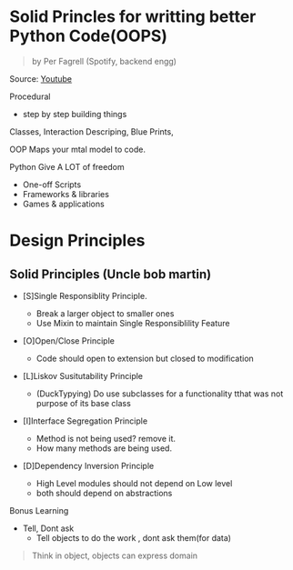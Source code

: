

# Solid Princles for writting better Python Code(OOPS)

> by Per Fagrell (Spotify, backend engg)

Source: [Youtube](https://www.youtube.com/watch?v=VUvEDg30FyY)

Procedural
- step by step building things


Classes, Interaction Descriping, Blue Prints,

OOP Maps your mtal model to code.

Python Give A LOT of freedom

* One-off Scripts
* Frameworks & libraries
* Games & applications

# Design Principles

## Solid Principles (Uncle bob martin)

* [S]Single Responsiblity Principle.
	* Break a larger object to smaller ones
	* Use Mixin to maintain Single Responsiblility Feature

* [O]Open/Close Principle
	* Code should open to extension but closed to modification

* [L]Liskov Susitutability Principle
	* (DuckTypying) Do use subclasses for a functionality tthat was not purpose of its base class

* [I]Interface Segregation Principle
	* Method is not being used? remove it.
	* How many methods are being used.

* [D]Dependency Inversion Principle
	* High Level modules should not depend on Low level
	* both should depend on abstractions

Bonus Learning

* Tell, Dont ask
  * Tell objects to do the work , dont ask them(for data)

> Think in object, objects can express domain
